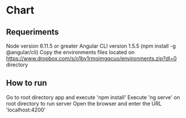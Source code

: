 # Chart

## Requeriments
Node version 6.11.5 or greater
Angular CLI version 1.5.5 (npm install -g @angular/cli)
Copy the environments files located on https://www.dropbox.com/s/o1by1rmoimgqcuo/environments.zip?dl=0 directory
## How to run
Go to root directory app and execute 'npm install'
Execute 'ng serve' on root directory to run server
Open the browser and enter the URL 'localhost:4200'
